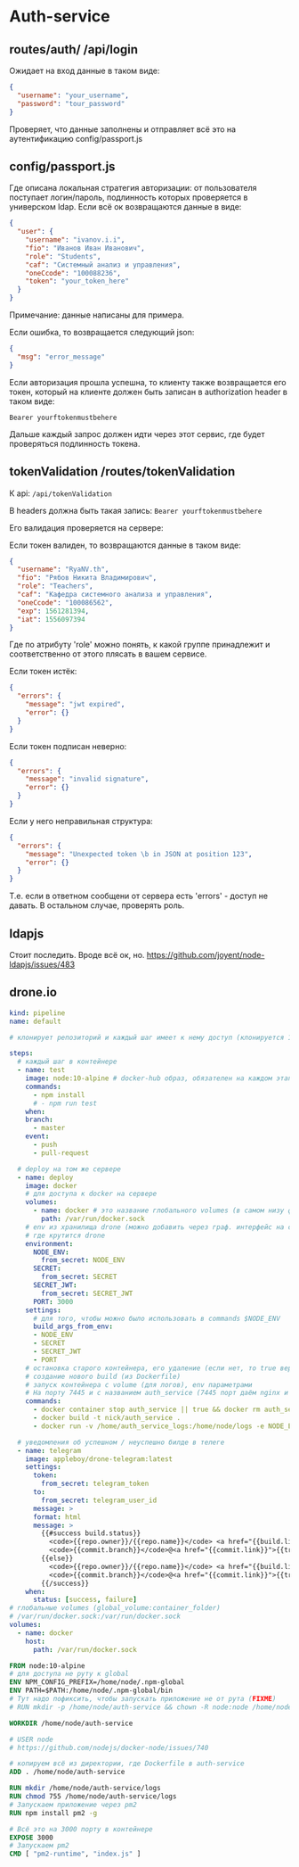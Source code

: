 # Auth-service

## routes/auth/ /api/login

Ожидает на вход данные в таком виде:

```json
{
  "username": "your_username",
  "password": "tour_password"
}
```

Проверяет, что данные заполнены и отправляет всё это на аутентификацию config/passport.js

## config/passport.js

Где описана локальная стратегия авторизации: от пользователя поступает логин/пароль, подлинность которых проверяется в универском ldap. Если всё ок возвращаются данные в виде:

```json
{
  "user": {
    "username": "ivanov.i.i",
    "fio": "Иванов Иван Иванович",
    "role": "Students",
    "caf": "Системный анализ и управления",
    "oneCcode": "100088236",
    "token": "your_token_here"
  }
}
```

Примечание: данные написаны для примера.

Если ошибка, то возвращается следующий json:

```json
{
  "msg": "error_message"
}
```

Если авторизация прошла успешна, то клиенту также возвращается его токен, который на клиенте должен быть записан в authorization header в таком виде:

`Bearer yourftokenmustbehere`

Дальше каждый запрос должен идти через этот сервис, где будет проверяться подлинность токена.

## tokenValidation /routes/tokenValidation

К api: `/api/tokenValidation`

В headers должна быть такая запись: `Bearer yourftokenmustbehere`

Его валидация проверяется на сервере:

Если токен валиден, то возвращаются данные в таком виде:

```json
{
  "username": "RyaNV.th",
  "fio": "Рябов Никита Владимирович",
  "role": "Teachers",
  "caf": "Кафедра системного анализа и управления",
  "oneCcode": "100086562",
  "exp": 1561281394,
  "iat": 1556097394
}
```

Где по атрибуту 'role' можно понять, к какой группе принадлежит и соответственно от этого плясать в вашем сервисе.

Если токен истёк:

```json
{
  "errors": {
    "message": "jwt expired",
    "error": {}
  }
}
```

Если токен подписан неверно:

```json
{
  "errors": {
    "message": "invalid signature",
    "error": {}
  }
}
```

Если у него неправильная структура:

```json
{
  "errors": {
    "message": "Unexpected token \b in JSON at position 123",
    "error": {}
  }
}
```

Т.е. если в ответном сообщени от сервера есть 'errors' - доступ не давать.
В остальном случае, проверять роль.

## ldapjs

Стоит последить. Вроде всё ок, но. https://github.com/joyent/node-ldapjs/issues/483

## drone.io

```yml
kind: pipeline
name: default

# клонирует репозиторий и каждый шаг имеет к нему доступ (клонируется 1  раз)

steps:
  # каждый шаг в контейнере
  - name: test
    image: node:10-alpine # docker-hub образ, обязателен на каждом этапе
    commands:
      - npm install
      # - npm run test
    when:
    branch:
      - master
    event:
      - push
      - pull-request

  # deploy на том же сервере
  - name: deploy
    image: docker
    # для доступа к docker на сервере
    volumes:
      - name: docker # это название глобального volumes (в самом низу файла)
        path: /var/run/docker.sock
    # env из хранилища drone (можно добавить через граф. интерфейс на сайте)
    # где крутится drone
    environment:
      NODE_ENV:
        from_secret: NODE_ENV
      SECRET:
        from_secret: SECRET
      SECRET_JWT:
        from_secret: SECRET_JWT
      PORT: 3000
    settings:
      # для того, чтобы можно было использовать в commands $NODE_ENV
      build_args_from_env:
      - NODE_ENV
      - SECRET
      - SECRET_JWT
      - PORT
    # остановка старого контейнера, его удаление (если нет, то true вернуть)
    # создание нового build (из Dockerfile)
    # запуск контейнера с volume (для логов), env параметрами
    # На порту 7445 и с названием auth_service (7445 порт даём nginx и само приложение с ssl на 8445)
    commands:
      - docker container stop auth_service || true && docker rm auth_service || true
      - docker build -t nick/auth_service .
      - docker run -v /home/auth_service_logs:/home/node/logs -e NODE_ENV=$NODE_ENV -e SECRET=$SECRET -e SECRET_JWT=$SECRET_JWT -e PORT=$PORT -p 7445:3000 -d --name=auth_service nick/auth_service

  # уведомления об успешном / неуспешно билде в телеге
  - name: telegram
    image: appleboy/drone-telegram:latest
    settings:
      token:
        from_secret: telegram_token
      to:
        from_secret: telegram_user_id
      message: >
      format: html
      message: >
        {{#success build.status}}
          <code>{{repo.owner}}/{{repo.name}}</code> <a href="{{build.link}}">SUCCESS</a>
          <code>{{commit.branch}}</code>@<a href="{{commit.link}}">{{truncate commit.sha 7}}</a>
        {{else}}
          <code>{{repo.owner}}/{{repo.name}}</code> <a href="{{build.link}}">FAILURE</a>
          <code>{{commit.branch}}</code>@<a href="{{commit.link}}">{{truncate commit.sha 7}}</a>
        {{/success}}
    when:
      status: [success, failure]
# глобальные volumes (global_volume:container_folder)
# /var/run/docker.sock:/var/run/docker.sock
volumes:
  - name: docker
    host:
      path: /var/run/docker.sock
```

```Dockerfile
FROM node:10-alpine
# для доступа не руту к global
ENV NPM_CONFIG_PREFIX=/home/node/.npm-global
ENV PATH=$PATH:/home/node/.npm-global/bin
# Тут надо пофиксить, чтобы запускать приложение не от рута (FIXME)
# RUN mkdir -p /home/node/auth-service && chown -R node:node /home/node/auth-service

WORKDIR /home/node/auth-service

# USER node
# https://github.com/nodejs/docker-node/issues/740

# копируем всё из директории, где Dockerfile в auth-service
ADD . /home/node/auth-service

RUN mkdir /home/node/auth-service/logs
RUN chmod 755 /home/node/auth-service/logs
# Запускаем приложение через pm2
RUN npm install pm2 -g

# Всё это на 3000 порту в контейнере
EXPOSE 3000
# Запускаем pm2
CMD [ "pm2-runtime", "index.js" ]
```
